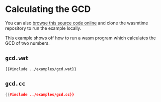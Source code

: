 # Calculating the GCD

You can also [browse this source code online][code] and clone the wasmtime
repository to run the example locally.

[code]: https://github.com/bytecodealliance/wasmtime/blob/main/examples/gcd.cc

This example shows off how to run a wasm program which calculates the GCD of two numbers.

## `gcd.wat`

```wat
{{#include ../examples/gcd.wat}}
```

## `gcd.cc`

```cpp
{{#include ../examples/gcd.cc}}
```
